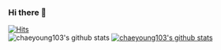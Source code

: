 ### Hi there 👋
[![Hits](https://hits.seeyoufarm.com/api/count/incr/badge.svg?url=https%3A%2F%2Fgithub.com%2Fgjbae1212%2Fhit-counter)](https://github.com/chaeyoung103)                    
![chaeyoung103's github stats](https://github-readme-stats.vercel.app/api?username=chaeyoung103&show_icons=true)
[![chaeyoung103's github stats](https://github-readme-stats.vercel.app/api/top-langs/?username=chaeyoung103&show_icons=true&hide_border=true&title_color=004386&icon_color=004386&layout=compact)](https://github.com/chaeyoung103)

<!--
**chaeyoung103/chaeyoung103** is a ✨ _special_ ✨ repository because its `README.md` (this file) appears on your GitHub profile.

Here are some ideas to get you started:

- 🔭 I’m currently working on ...
- 🌱 I’m currently learning ...
- 👯 I’m looking to collaborate on ...
- 🤔 I’m looking for help with ...
- 💬 Ask me about ...
- 📫 How to reach me: ...
- 😄 Pronouns: ...
- ⚡ Fun fact: ...
-->
